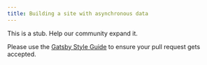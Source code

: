 ```yaml
---
title: Building a site with asynchronous data
---
```


This is a stub. Help our community expand it.

Please use the [Gatsby Style Guide](/contributing/gatsby-style-guide/) to ensure your
pull request gets accepted.
